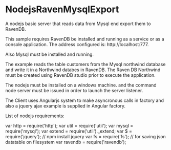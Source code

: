 NodejsRavenMysqlExport
======================

A nodejs basic server that reads data from Mysql end export them to RavenDB.

This sample requires RavenDB be installed and running as a service or as a console application. The address configured is:
http://localhost:777.

Also Mysql must be installed and running.

The example reads the table customers from the Mysql northwind database and write it in a Northwind databes in RavenDB.
The Raven DB Northwind must be created using RavenDB studio prior to execute the application.

The nodejs must be installed on a windows machine. and the command node server must be issued in order to launch the server listener.


The Client uses Angularjs system to make asyncronous calls in factory and also a jquery ajax example is supplied in 
Angular factory.


List of nodejs requirements:

 var http = require('http');
    var util = require('util');
    var mysql = require('mysql');
    var extend = require('util')._extend;
    var $ = require('jquery'); // npm install jquery
    var fs = require('fs');  // for saving json datatable on filesystem
    var ravendb = require('ravendb'); 
